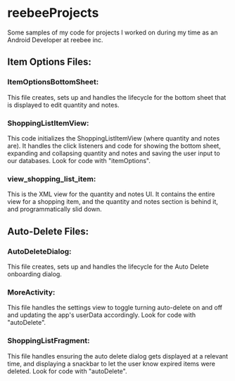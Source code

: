 # reebeeProjects
Some samples of my code for projects I worked on during my time as an Android Developer at reebee inc.

## Item Options Files:

### ItemOptionsBottomSheet:
This file creates, sets up and handles the lifecycle for the bottom sheet that is displayed to edit quantity and notes.

### ShoppingListItemView: 
This code initializes the ShoppingListItemView (where quantity and notes are). It handles the click listeners and code for
showing the bottom sheet, expanding and collapsing quantity and notes and saving the user input to our databases. Look for
code with "itemOptions".

### view_shopping_list_item:
This is the XML view for the quantity and notes UI. It contains the entire view for a shopping item, and the quantity and 
notes section is behind it, and programmatically slid down.

## Auto-Delete Files:

### AutoDeleteDialog:
This file creates, sets up and handles the lifecycle for the Auto Delete onboarding dialog. 

### MoreActivity:
This file handles the settings view to toggle turning auto-delete on and off and updating the app's userData 
accordingly. Look for code with "autoDelete".

### ShoppingListFragment:
This file handles ensuring the auto delete dialog gets displayed at a relevant time, and displaying a snackbar to let
the user know expired items were deleted. Look for code with "autoDelete".
